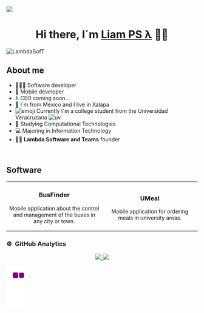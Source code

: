 ![](https://visitor-badge.glitch.me/badge?page_id=LiamPSxd.LiamPSxd)

<div align="center">
  <h1><strong>Hi there, I´m <a href="">Liam PS λ</a> 👋🏽</strong></h1>
</div>

![LambdaSofT](https://user-images.githubusercontent.com/112488911/232339025-2db0dbcf-33da-4f86-890d-89e2a67b9794.png)

## About me
- 👨🏽‍💻 Software developer
- 📲 Mobile developer
- λ  CEO coming soon...
- 🌮 I´m from Mexico and I live in Xalapa
- ![emoji](https://user-images.githubusercontent.com/112488911/232339119-547cb1e1-41c3-4799-b22f-33fdaba38e5d.png) Currently I´m a college student from the Universidad Veracruzana ![uv](https://user-images.githubusercontent.com/112488911/232339151-cd3e42ee-7016-4098-82bc-94b1a9d6ddc4.jpg)
- 🦾 Studying Computational Technologies
- 💻 Majoring in Information Technology
- 🧑‍🏫 <strong>Lambda Software and Teams</strong> founder
<br>

## Software
<table>
<tr>
  <td width="50%">
    <h3 align="center"><strong>BusFinder</strong></h3>
    <div align="center">
      <p>Mobile application about the control and management of the buses in any city or town.</p>
    </div>                                                                                
  </td>

  <td width="50%">
    <h3 align="center"><strong>UMeal</strong></h3>
    <div align="center">
      <p>Mobile application for ordering meals in university areas.</p>
    </div>
  </td>
</table>
</div>

### ⚙️ &nbsp;GitHub Analytics
<p align="center">
  <a href="https://github.com/LiamPSxd">
    <img height="180em" src="https://github-readme-stats-eight-theta.vercel.app/api?username=LiamPSxd&show_icons=true&theme=algolia&include_all_commits=true&count_private=true"/>
    <img height="180em" src="https://github-readme-stats-eight-theta.vercel.app/api/top-langs/?username=LiamPSxd&layout=compact&langs_count=8&theme=algolia"/>
  </a>
</p>

![snake gif](https://github.com/LiamPSxd/LiamPSxd/blob/output/github-contribution-grid-snake.gif)
